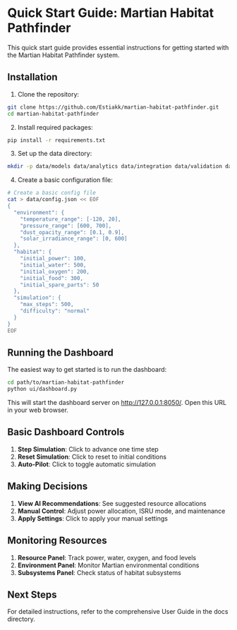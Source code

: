 # Quick Start Guide: Martian Habitat Pathfinder

This quick start guide provides essential instructions for getting started with the Martian Habitat Pathfinder system.

## Installation

1. Clone the repository:
```bash
git clone https://github.com/Estiakk/martian-habitat-pathfinder.git
cd martian-habitat-pathfinder
```

2. Install required packages:
```bash
pip install -r requirements.txt
```

3. Set up the data directory:
```bash
mkdir -p data/models data/analytics data/integration data/validation data/ui
```

4. Create a basic configuration file:
```bash
# Create a basic config file
cat > data/config.json << EOF
{
  "environment": {
    "temperature_range": [-120, 20],
    "pressure_range": [600, 700],
    "dust_opacity_range": [0.1, 0.9],
    "solar_irradiance_range": [0, 600]
  },
  "habitat": {
    "initial_power": 100,
    "initial_water": 500,
    "initial_oxygen": 200,
    "initial_food": 300,
    "initial_spare_parts": 50
  },
  "simulation": {
    "max_steps": 500,
    "difficulty": "normal"
  }
}
EOF
```

## Running the Dashboard

The easiest way to get started is to run the dashboard:

```bash
cd path/to/martian-habitat-pathfinder
python ui/dashboard.py
```

This will start the dashboard server on http://127.0.0.1:8050/. Open this URL in your web browser.

## Basic Dashboard Controls

1. **Step Simulation**: Click to advance one time step
2. **Reset Simulation**: Click to reset to initial conditions
3. **Auto-Pilot**: Click to toggle automatic simulation

## Making Decisions

1. **View AI Recommendations**: See suggested resource allocations
2. **Manual Control**: Adjust power allocation, ISRU mode, and maintenance
3. **Apply Settings**: Click to apply your manual settings

## Monitoring Resources

1. **Resource Panel**: Track power, water, oxygen, and food levels
2. **Environment Panel**: Monitor Martian environmental conditions
3. **Subsystems Panel**: Check status of habitat subsystems

## Next Steps

For detailed instructions, refer to the comprehensive User Guide in the docs directory.
